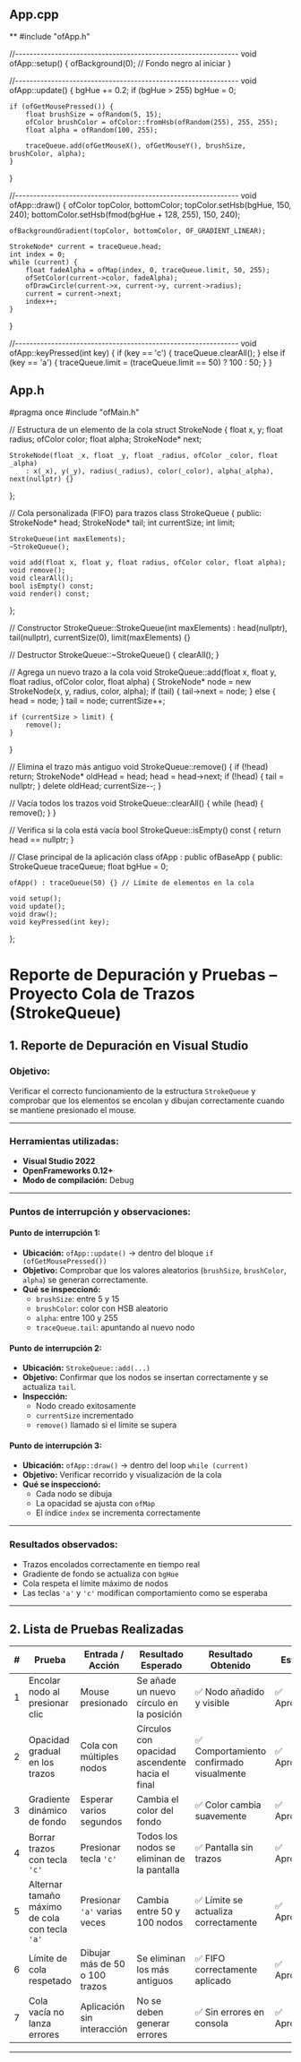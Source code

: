 ## App.cpp
**
#include "ofApp.h"

//--------------------------------------------------------------
void ofApp::setup() {
    ofBackground(0); // Fondo negro al iniciar
}

//--------------------------------------------------------------
void ofApp::update() {
    bgHue += 0.2;
    if (bgHue > 255) bgHue = 0;

    if (ofGetMousePressed()) {
        float brushSize = ofRandom(5, 15);
        ofColor brushColor = ofColor::fromHsb(ofRandom(255), 255, 255);
        float alpha = ofRandom(100, 255);

        traceQueue.add(ofGetMouseX(), ofGetMouseY(), brushSize, brushColor, alpha);
    }
}

//--------------------------------------------------------------
void ofApp::draw() {
    ofColor topColor, bottomColor;
    topColor.setHsb(bgHue, 150, 240);
    bottomColor.setHsb(fmod(bgHue + 128, 255), 150, 240);

    ofBackgroundGradient(topColor, bottomColor, OF_GRADIENT_LINEAR);

    StrokeNode* current = traceQueue.head;
    int index = 0;
    while (current) {
        float fadeAlpha = ofMap(index, 0, traceQueue.limit, 50, 255);
        ofSetColor(current->color, fadeAlpha);
        ofDrawCircle(current->x, current->y, current->radius);
        current = current->next;
        index++;
    }
}

//--------------------------------------------------------------
void ofApp::keyPressed(int key) {
    if (key == 'c') {
        traceQueue.clearAll();
    } else if (key == 'a') {
        traceQueue.limit = (traceQueue.limit == 50) ? 100 : 50;
    }
}
## App.h
#pragma once
#include "ofMain.h"

// Estructura de un elemento de la cola
struct StrokeNode {
    float x, y;
    float radius;
    ofColor color;
    float alpha;
    StrokeNode* next;

    StrokeNode(float _x, float _y, float _radius, ofColor _color, float _alpha)
        : x(_x), y(_y), radius(_radius), color(_color), alpha(_alpha), next(nullptr) {}
};

// Cola personalizada (FIFO) para trazos
class StrokeQueue {
public:
    StrokeNode* head;
    StrokeNode* tail;
    int currentSize;
    int limit;

    StrokeQueue(int maxElements);
    ~StrokeQueue();

    void add(float x, float y, float radius, ofColor color, float alpha);
    void remove();
    void clearAll();
    bool isEmpty() const;
    void render() const;
};

// Constructor
StrokeQueue::StrokeQueue(int maxElements)
    : head(nullptr), tail(nullptr), currentSize(0), limit(maxElements) {}

// Destructor
StrokeQueue::~StrokeQueue() {
    clearAll();
}

// Agrega un nuevo trazo a la cola
void StrokeQueue::add(float x, float y, float radius, ofColor color, float alpha) {
    StrokeNode* node = new StrokeNode(x, y, radius, color, alpha);
    if (tail) {
        tail->next = node;
    } else {
        head = node;
    }
    tail = node;
    currentSize++;

    if (currentSize > limit) {
        remove();
    }
}

// Elimina el trazo más antiguo
void StrokeQueue::remove() {
    if (!head) return;
    StrokeNode* oldHead = head;
    head = head->next;
    if (!head) {
        tail = nullptr;
    }
    delete oldHead;
    currentSize--;
}

// Vacía todos los trazos
void StrokeQueue::clearAll() {
    while (head) {
        remove();
    }
}

// Verifica si la cola está vacía
bool StrokeQueue::isEmpty() const {
    return head == nullptr;
}

// Clase principal de la aplicación
class ofApp : public ofBaseApp {
public:
    StrokeQueue traceQueue;
    float bgHue = 0;

    ofApp() : traceQueue(50) {} // Límite de elementos en la cola

    void setup();
    void update();
    void draw();
    void keyPressed(int key);
};
#  Reporte de Depuración y Pruebas – Proyecto Cola de Trazos (StrokeQueue)

##  1. Reporte de Depuración en Visual Studio

###  Objetivo:
Verificar el correcto funcionamiento de la estructura `StrokeQueue` y comprobar que los elementos se encolan y dibujan correctamente cuando se mantiene presionado el mouse.

---

###  Herramientas utilizadas:
- **Visual Studio 2022**
- **OpenFrameworks 0.12+**
- **Modo de compilación:** Debug

---

###  Puntos de interrupción y observaciones:

####  **Punto de interrupción 1:**
- **Ubicación:** `ofApp::update()` → dentro del bloque `if (ofGetMousePressed())`
- **Objetivo:** Comprobar que los valores aleatorios (`brushSize`, `brushColor`, `alpha`) se generan correctamente.
- **Qué se inspeccionó:**
  - `brushSize`: entre 5 y 15
  - `brushColor`: color con HSB aleatorio
  - `alpha`: entre 100 y 255
  - `traceQueue.tail`: apuntando al nuevo nodo

####  **Punto de interrupción 2:**
- **Ubicación:** `StrokeQueue::add(...)`
- **Objetivo:** Confirmar que los nodos se insertan correctamente y se actualiza `tail`.
- **Inspección:**
  - Nodo creado exitosamente
  - `currentSize` incrementado
  - `remove()` llamado si el límite se supera

####  **Punto de interrupción 3:**
- **Ubicación:** `ofApp::draw()` → dentro del loop `while (current)`
- **Objetivo:** Verificar recorrido y visualización de la cola
- **Qué se inspeccionó:**
  - Cada nodo se dibuja
  - La opacidad se ajusta con `ofMap`
  - El índice `index` se incrementa correctamente

---

###  Resultados observados:
- Trazos encolados correctamente en tiempo real
- Gradiente de fondo se actualiza con `bgHue`
- Cola respeta el límite máximo de nodos
- Las teclas `'a'` y `'c'` modifican comportamiento como se esperaba

---

##  2. Lista de Pruebas Realizadas

| # | Prueba                                                         | Entrada / Acción                             | Resultado Esperado                            | Resultado Obtenido                             | Estado  |
|---|----------------------------------------------------------------|----------------------------------------------|------------------------------------------------|------------------------------------------------|---------|
| 1 | Encolar nodo al presionar clic                                 | Mouse presionado                             | Se añade un nuevo círculo en la posición       | ✅ Nodo añadido y visible                       | ✅ Aprobado |
| 2 | Opacidad gradual en los trazos                                 | Cola con múltiples nodos                     | Círculos con opacidad ascendente hacia el final| ✅ Comportamiento confirmado visualmente        | ✅ Aprobado |
| 3 | Gradiente dinámico de fondo                                    | Esperar varios segundos                      | Cambia el color del fondo                      | ✅ Color cambia suavemente                      | ✅ Aprobado |
| 4 | Borrar trazos con tecla `'c'`                                  | Presionar tecla `'c'`                        | Todos los nodos se eliminan de la pantalla     | ✅ Pantalla sin trazos                          | ✅ Aprobado |
| 5 | Alternar tamaño máximo de cola con tecla `'a'`                 | Presionar `'a'` varias veces                 | Cambia entre 50 y 100 nodos                    | ✅ Límite se actualiza correctamente            | ✅ Aprobado |
| 6 | Límite de cola respetado                                       | Dibujar más de 50 o 100 trazos               | Se eliminan los más antiguos                   | ✅ FIFO correctamente aplicado                  | ✅ Aprobado |
| 7 | Cola vacía no lanza errores                                    | Aplicación sin interacción                   | No se deben generar errores                    | ✅ Sin errores en consola                       | ✅ Aprobado |

---


